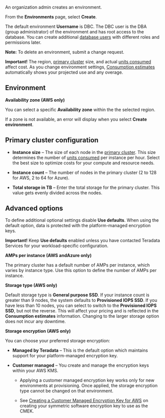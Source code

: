 An organization admin creates an environment.

From the **Environments** page, select **Create**.

The default environment **Username** is DBC. The DBC user is the DBA (group administrator) of the environment and has root access to the database. You can create additional [database users](wxe1659392685092.md) with different roles and permissions later.

**Note:** To delete an environment, submit a change request.

**Important!** The region, [primary cluster](isb1696461636881.md) size, and actual [units consumed](onj1682104977691.md) affect cost. As you change environment settings, [Consumption estimates](aow1703107228725.md) automatically shows your projected use and any overage.

## Environment


**Availability zone (AWS only)**

You can select a specific **Availability zone** within the the selected region.

If a zone is not available, an error will display when you select **Create environment**.

## Primary cluster configuration


-   **Instance size** – The size of each node in the [primary cluster](nmr1658424425362.md). This size determines the number of [units consumed](tdv1682522711429.md) per instance per hour. Select the best size to optimize costs for your compute and resource needs.


-   **Instance count** – The number of nodes in the primary cluster (2 to 128 for AWS, 2 to 64 for Azure).


-   **Total storage in TB** – Enter the total storage for the primary cluster. This value gets evenly divided across the nodes.


## Advanced options


To define additional optional settings disable **Use defaults**. When using the default option, data is protected with the platform-managed encryption keys.

**Important!** Keep **Use defaults** enabled unless you have contacted Teradata Services for your workload-specific configuration.

**AMPs per instance (AWS andAzure only)**

The primary cluster has a default number of AMPs per instance, which varies by instance type. Use this option to define the number of AMPs per instance.

**Storage type (AWS only)**

Default storage type is **General purpose SSD**. If your instance count is greater than 9 nodes, the system defaults to **Provisioned IOPS SSD**. If you have less than 10 nodes, you can select to switch to the **Provisioned IOPS SSD**, but not the reverse. This will affect your pricing and is reflected in the **Consumption estimates** information. Changing to the larger storage option does not incur any downtime.

**Storage encryption (AWS only)**

You can choose your preferred storage encryption:

-   **Managed by Teradata** – This is the default option which maintains support for your platform-managed encryption key.


-   **Customer managed** – You create and manage the encryption keys within your AWS KMS.

    -   Applying a customer managed encryption key works only for new environments at provisioning. Once applied, the storage encryption type cannot be changed on that environment.


    -   See [Creating a Customer Managed Encryption Key for AWS](https://docs.teradata.com/access/sources/dita/topic?dita:topicPath=qly1704828971494.dita) on creating your symmetric software encryption key to use as the CMEK.


